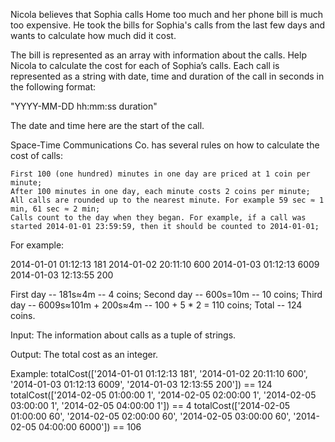 Nicola believes that Sophia calls Home too much and her phone bill is much too expensive. He took the bills for Sophia's calls from the last few days and wants to calculate how much did it cost.

The bill is represented as an array with information about the calls. Help Nicola to calculate the cost for each of Sophia’s calls. Each call is represented as a string with date, time and duration of the call in seconds in the following format:

"YYYY-MM-DD hh:mm:ss duration"

The date and time here are the start of the call.

Space-Time Communications Co. has several rules on how to calculate the cost of calls:

    First 100 (one hundred) minutes in one day are priced at 1 coin per minute;
    After 100 minutes in one day, each minute costs 2 coins per minute;
    All calls are rounded up to the nearest minute. For example 59 sec ≈ 1 min, 61 sec ≈ 2 min;
    Calls count to the day when they began. For example, if a call was started 2014-01-01 23:59:59, then it should be counted to 2014-01-01;

For example:

2014-01-01 01:12:13 181
2014-01-02 20:11:10 600
2014-01-03 01:12:13 6009
2014-01-03 12:13:55 200

First day -- 181s≈4m -- 4 coins;
Second day -- 600s=10m -- 10 coins;
Third day -- 6009s≈101m + 200s≈4m -- 100 + 5 * 2 = 110 coins;
Total -- 124 coins.

Input: The information about calls as a tuple of strings.

Output: The total cost as an integer.

Example:
totalCost(['2014-01-01 01:12:13 181',
'2014-01-02 20:11:10 600',
'2014-01-03 01:12:13 6009',
'2014-01-03 12:13:55 200']) == 124
totalCost(['2014-02-05 01:00:00 1',
'2014-02-05 02:00:00 1',
'2014-02-05 03:00:00 1',
'2014-02-05 04:00:00 1']) == 4
totalCost(['2014-02-05 01:00:00 60',
'2014-02-05 02:00:00 60',
'2014-02-05 03:00:00 60',
'2014-02-05 04:00:00 6000']) == 106
